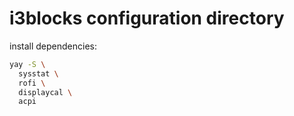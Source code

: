 # i3blocks configuration directory

install dependencies:

```bash
yay -S \
  sysstat \
  rofi \
  displaycal \
  acpi 
```
